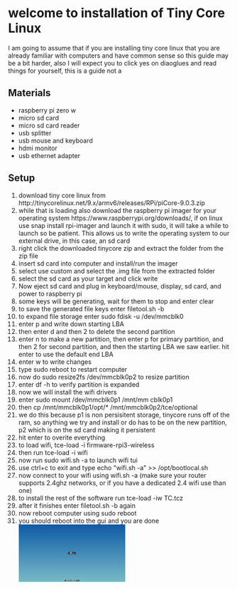 <h1>welcome to installation of Tiny Core Linux</h1>
<p>I am going to assume that if you are installing tiny core linux that you are already familiar with computers and have common sense so this guide may be a bit harder, also I will expect you to click yes on diaoglues and read things for yourself, this is a guide not a </p>
<h2>Materials</h2>
<ul>
  <li>raspberry pi zero w</li>
  <li> micro sd card</li>
  <li>micro sd card reader</li>
  <li>usb splitter</li>
  <li>usb mouse and keyboard</li>
  <li>hdmi monitor</li>
  <li>usb ethernet adapter</li>
</ul>
<h2>Setup</h2>
<ol>
	<li>download tiny core linux from http://tinycorelinux.net/9.x/armv6/releases/RPi/piCore-9.0.3.zip</li>
	<li>while that is loading also download the raspberry pi imager for your operating system https://www.raspberrypi.org/downloads/, if on linux use snap install rpi-imager and launch it with sudo, it will take a while to launch so be patient. This allows us to write the operating system to our external drive, in this case, an sd card</li>
	<li>right click the downloaded tinycore zip and extract the folder from the zip file</li>
	<li>insert sd card into computer and install/run the imager</li>
	<li>select use custom and select the .img file from the extracted folder</li>
	<li>select the sd card as your target and click write</li>
	<li>Now eject sd card and plug in keyboard/mouse, display, sd card, and power to raspberry pi</li>
	<li>some keys will be generating, wait for them to stop and enter clear</li>
	<li>to save the generated file keys enter filetool.sh -b</li>
	<li>to expand file storage enter sudo fdisk -u /dev/mmcblk0</li>
	<li>enter p and write down starting LBA</li>
	<li>then enter d and then 2 to delete the second partition</li>
	<li>enter n to make a new partition, then enter p for primary partition, and then 2 for second partition, and then the starting LBA we saw earlier. hit enter to use the default end LBA</li>
	<li>enter w to write changes</li>
	<li>type sudo reboot to restart computer</li>
	<li>now do sudo resize2fs /dev/mmcblk0p2 to resize partition</li>
	<li>enter df -h to verify partition is expanded</li>
	<li>now we will install the wifi drivers</li>
	<li>enter sudo mount /dev/mmcblk0p1 /mnt/mm cblk0p1</li>
	<li>then cp /mnt/mmcblk0p1/opt/* /mnt/mmcblk0p2/tce/optional</li>
	<li>we do this because p1 is non persisitent storage, tinycore runs off of the ram, so anything we try and install or do has to be on the new partition, p2 which is on the sd card making it persistent</li>
	<li>hit enter to overite everything</li>
	<li>to load wifi, tce-load -i firmware-rpi3-wireless</li>
	<li>then run tce-load -i wifi</li>
	<li>now run sudo wifi.sh -a to launch wifi tui</li>
	<li>use ctrl+c to exit and type echo "wifi.sh -a" >> /opt/bootlocal.sh</li>
	<li>now connect to your wifi using wifi.sh -a (make sure your router supports 2.4ghz networks, or if you have a dedicated 2.4 wifi use than one)</li>
	<li>to install the rest of the software run tce-load -iw TC.tcz</li>
	<li>after it finishes enter filetool.sh -b again</li>
	<li>now reboot computer using sudo reboot</li>
	<li>you should reboot into the gui and you are done</li>
	<img src='../Photos/screenshot0118185842.png' width='50%'>
	
